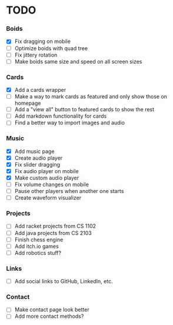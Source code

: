 # TODO

### Boids
- [x] Fix dragging on mobile
- [ ] Optimize boids with quad tree
- [ ] Fix jittery rotation
- [ ] Make boids same size and speed on all screen sizes

### Cards
- [x] Add a cards wrapper
- [ ] Make a way to mark cards as featured and only show those on homepage
- [ ] Add a "view all" button to featured cards to show the rest
- [ ] Add markdown functionality for cards
- [ ] Find a better way to import images and audio

### Music
- [x] Add music page
- [x] Create audio player
- [x] Fix slider dragging
- [x] Fix audio player on mobile
- [x] Make custom audio player
- [ ] Fix volume changes on mobile
- [ ] Pause other players when another one starts
- [ ] Create waveform visualizer

### Projects
- [ ] Add racket projects from CS 1102
- [ ] Add java projects from CS 2103
- [ ] Finish chess engine
- [ ] Add itch.io games
- [ ] Add robotics stuff?

### Links
- [ ] Add social links to GitHub, LinkedIn, etc.

### Contact
- [ ] Make contact page look better
- [ ] Add more contact methods?